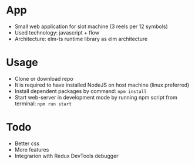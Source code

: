 # App
- Small web application for slot machine (3 reels per 12 symbols)
- Used technology: javascript + flow
- Architecture: elm-ts runtime library as elm architecture

# Usage
- Clone or download repo
- It is required to have installed NodeJS on host machine (linux preferred)
- Install dependent packages by command: `npm install`
- Start web-server in development mode by running npm script from terminal: `npm run start`

# Todo
- Better css
- More features
- Integrarion with Redux DevTools debugger